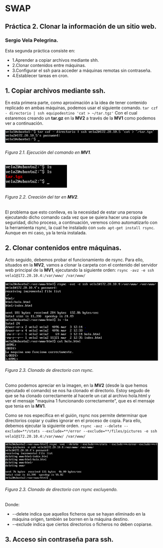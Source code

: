 # SWAP
## Práctica 2. Clonar la información de un sitio web.
### Sergio Vela Pelegrina.
Esta segunda práctica consiste en:
+ 1.Aprender a copiar archivos mediante shh. 
+ 2.Clonar contenidos entre máquinas.
+ 3.Configurar el ssh para acceder a máquinas remotas sin contraseña. 
+ 4.Establecer tareas en cron.

## 1. Copiar archivos mediante ssh.

En esta primera parte, como aproximación a la idea de tener contenido replicado en ambas máquinas, podemos usar el siguiente comando. `tar czf - directorio | ssh equipodestino 'cat > ~/tar.tgz'`
Con el cual estaremos creando un **tar.gz** en la **MV2** a través de la **MV1** como podemos ver a continuación.

![tar](https://github.com/sergiovp/SWAP/blob/master/Pr%C3%A1cticas/Pr%C3%A1ctica%202/tar.png)
###### Figura 2.1. Ejecución del comando en **MV1**.

![tar2](https://github.com/sergiovp/SWAP/blob/master/Pr%C3%A1cticas/Pr%C3%A1ctica%202/tar2.png)
###### Figura 2.2. Creación del tar en **MV2**.

El problema que esto conlleva, es la necesidad de estar una persona ejecutando dicho comando cada vez que se quiera hacer una copia de seguridad, dicho proceso, a continuación, veremos cómo automatizarlo con la herramienta rsync, la cual he instalado con `sudo apt-get install rsync`. Aunque en mi caso, ya la tenía instalada.

## 2. Clonar contenidos entre máquinas.

Acto seguido, debemos probar el funcionamiento de rsync. Para ello, situados en la **MV2**, vamos a clonar la carpeta con el contenido del servidor web principal de la **MV1**, ejecutando la siguiente orden:
`rsync -avz -e ssh vela1@172.20.10.4:/var/www/ /var/www/`

![rsync](https://github.com/sergiovp/SWAP/blob/master/Pr%C3%A1cticas/Pr%C3%A1ctica%202/rsync_clonar.png)
###### Figura 2.3. Clonado de directorio con rsync.

Como podemos apreciar en la imagen, en la **MV2** (desde la que hemos ejecutado el comando) se nos ha clonado el directorio. Estoy segudo de que se ha clonado correctamente al hacerle un cat al archivo hola.html y ver el mensaje "maquina 1 funcionando correctamente", que es el mensaje que tenia en la **MV1**.

Como se nos especifica en el guión, rsync nos permite determinar que directorios copiar y cuáles ignorar en el proceso de copia.
Para ello, debemos ejecutar la siguiente orden.
`rsync -avz --delete --exclude=**/stats --exclude=**/error --exclude=**/files/pictures -e ssh vela1@172.20.10.4:/var/www/ /var/www/`

![rsync](https://github.com/sergiovp/SWAP/blob/master/Pr%C3%A1cticas/Pr%C3%A1ctica%202/rsync_clonar_excluyendo.png)
###### Figura 2.3. Clonado de directorio con rsync excluyendo.

Donde:
+ --delete indica que aquellos ficheros que se hayan eliminado en la máquina origen, también se borren en la máquina destino.
+ --exclude indica que ciertos directorios o ficheros no deben copiarse.

## 3. Acceso sin contraseña para ssh.